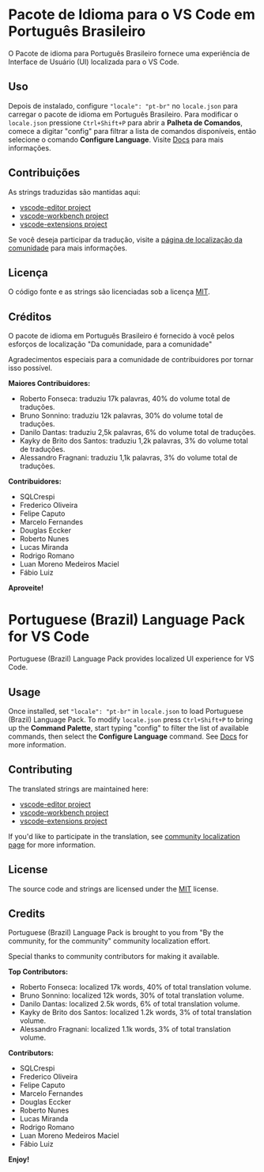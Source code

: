 #  Pacote de Idioma para o VS Code em Português Brasileiro

O Pacote de idioma para Português Brasileiro fornece uma experiência de Interface de Usuário (UI) localizada para o VS Code.

## Uso

Depois de instalado, configure `"locale": "pt-br"` no `locale.json` para carregar o pacote de idioma em Português Brasileiro. Para modificar o `locale.json` pressione `Ctrl+Shift+P` para abrir a **Palheta de Comandos**, comece a digitar "config" para filtrar a lista de comandos disponíveis, então selecione o comando **Configure Language**. Visite [Docs](https://go.microsoft.com/fwlink/?LinkId=761051) para mais informações.

## Contribuições

As strings traduzidas são mantidas aqui:

* [vscode-editor project](https://www.transifex.com/microsoft-oss/vscode-editor/language/pt_BR/)
* [vscode-workbench project](https://www.transifex.com/microsoft-oss/vscode-workbench/language/pt_BR/)
* [vscode-extensions project](https://www.transifex.com/microsoft-oss/vscode-extensions/language/pt_BR/)

Se você deseja participar da tradução, visite a [página de localização da comunidade](https://aka.ms/vscodeloc) para mais informações.

## Licença

O código fonte e as strings são licenciadas sob a licença [MIT](https://github.com/Microsoft/vscode-loc/blob/master/LICENSE.md).

## Créditos

O pacote de idioma em Português Brasileiro é fornecido à você pelos esforços de localização "Da comunidade, para a comunidade"

Agradecimentos especiais para a comunidade de contribuidores por tornar isso possível.

**Maiores Contribuidores:**

* Roberto Fonseca: traduziu 17k palavras, 40% do volume total de traduções.
* Bruno Sonnino: traduziu 12k palavras, 30% do volume total de traduções.
* Danilo Dantas: traduziu 2,5k palavras, 6% do volume total de traduções.
* Kayky de Brito dos Santos: traduziu 1,2k palavras, 3% do volume total de traduções.
* Alessandro Fragnani: traduziu 1,1k palavras, 3% do volume total de traduções.

**Contribuidores:**

* SQLCrespi
* Frederico Oliveira
* Felipe Caputo
* Marcelo Fernandes
* Douglas Eccker
* Roberto Nunes
* Lucas Miranda
* Rodrigo Romano
* Luan Moreno Medeiros Maciel
* Fábio Luiz

**Aproveite!**


# Portuguese (Brazil) Language Pack for VS Code
Portuguese (Brazil) Language Pack provides localized UI experience for VS Code.

## Usage

Once installed, set `"locale": "pt-br"` in `locale.json` to load Portuguese (Brazil) Language Pack. To modify `locale.json` press `Ctrl+Shift+P` to bring up the **Command Palette**, start typing "config" to filter the list of available commands, then select the **Configure Language** command. See [Docs](https://go.microsoft.com/fwlink/?LinkId=761051) for more information.

## Contributing

The translated strings are maintained here:

* [vscode-editor project](https://www.transifex.com/microsoft-oss/vscode-editor/language/pt_BR/)
* [vscode-workbench project](https://www.transifex.com/microsoft-oss/vscode-workbench/language/pt_BR/)
* [vscode-extensions project](https://www.transifex.com/microsoft-oss/vscode-extensions/language/pt_BR/)

If you'd like to participate in the translation, see [community localization page](https://aka.ms/vscodeloc) for more information.

## License

The source code and strings are licensed under the [MIT](https://github.com/Microsoft/vscode-loc/blob/master/LICENSE.md) license.

## Credits

Portuguese (Brazil) Language Pack is brought to you from "By the community, for the community" community localization effort.

Special thanks to community contributors for making it available.

**Top Contributors:**

* Roberto Fonseca: localized 17k words, 40% of total translation volume.
* Bruno Sonnino: localized 12k words, 30% of total translation volume.
* Danilo Dantas: localized 2.5k words, 6% of total translation volume.
* Kayky de Brito dos Santos: localized 1.2k words, 3% of total translation volume.
* Alessandro Fragnani: localized 1.1k words, 3% of total translation volume.

**Contributors:**

* SQLCrespi
* Frederico Oliveira
* Felipe Caputo
* Marcelo Fernandes
* Douglas Eccker
* Roberto Nunes
* Lucas Miranda
* Rodrigo Romano
* Luan Moreno Medeiros Maciel
* Fábio Luiz

**Enjoy!**
